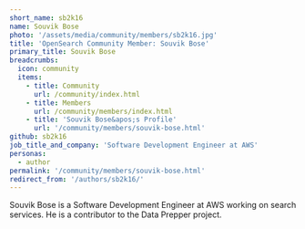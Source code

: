 ```yaml
---
short_name: sb2k16
name: Souvik Bose
photo: '/assets/media/community/members/sb2k16.jpg'
title: 'OpenSearch Community Member: Souvik Bose'
primary_title: Souvik Bose
breadcrumbs:
  icon: community
  items:
    - title: Community
      url: /community/index.html
    - title: Members
      url: /community/members/index.html
    - title: 'Souvik Bose&apos;s Profile'
      url: '/community/members/souvik-bose.html'
github: sb2k16
job_title_and_company: 'Software Development Engineer at AWS'
personas:
  - author
permalink: '/community/members/souvik-bose.html'
redirect_from: '/authors/sb2k16/'
---
```


Souvik Bose is a Software Development Engineer at AWS working on search services. He is a contributor to the Data Prepper project.